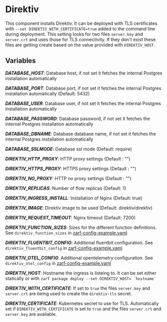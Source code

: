 # Direktiv

This component installs Direktiv. It can be deployed with TLS certificates with `--set DIREKTIV_WITH_CERTIFICATE=true` added to the command line during deployment. This setting looks for two files `server.key` and `server.crt` and uses those for TLS connectivity. If they don't exist these files are getting create based on the value provided with `DIREKTIV_HOST`.

## Variables

***DATABASE_HOST***: Database host, if not set it fetches the internal Postgres installation automatically 

***DATABASE_PORT***: Database port, if not set it fetches the internal Postgres installation automatically (Default: 5432)

***DATABASE_USER***: Database user, if not set it fetches the internal Postgres installation automatically 

***DATABASE_PASSWORD***: Database password, if not set it fetches the internal Postgres installation automatically 

***DATABASE_DBNAME***: Database database name, if not set it fetches the internal Postgres installation automatically 

***DATABASE_SSLMODE***: Database ssl mode (Default: require)

***DIREKTIV_HTTP_PROXY***: HTTP proxy settings (Default : "")

***DIREKTIV_HTTPS_PROXY***: HTTPS proxy settings (Default : "")

***DIREKTIV_NO_PROXY***: HTTP no proxy settings (Default : "")

***DIREKTIV_REPLICAS***: Number of flow replicas (Default: 1)

***DIREKTIV_INGRESS_INSTALL***: Installation of Nginx (Default: true)

***DIREKTIV_IMAGE***: Direktiv image to be used (Default: direktiv/direktiv)

***DIREKTIV_REQUEST_TIMEOUT***: Nginx timeout (Default: 7200)

***DIREKTIV_FUNCTION_SIZES***: Sizes for the different function definitions. See `direktiv_function_sizes` in [zarf-config-example.yaml](zarf-config-example.yaml)

***DIREKTIV_FLUENTBIT_CONFIG***: Additional fluentbit configuration. See `direktiv_fluentbit_config` in [zarf-config-example.yaml](zarf-config-example.yaml)

***DIREKTIV_OTEL_CONFIG***: Additional opentelemetry configuration. See `direktiv_otel_config` in [zarf-config-example.yaml](zarf-config-example.yaml)

***DIREKTIV_HOST***: Hostname the ingress is listeing to. It can be set either statically or with ``zarf package deploy --set DIREKTIV_HOST= `hostname` ``

***DIREKTIV_WITH_CERTIFICATE***: If set to `true` the files `server.key` and `server.crt` are being used to create the `direktiv-tls` secret.

***DIREKTIV_CERTIFICATE***: Kubernetes secret to use for TLS. Automatically set if `DIREKTIV_WITH_CERTIFICATE` is set to `true` and the files `server.crt` and `server.key` are available.
